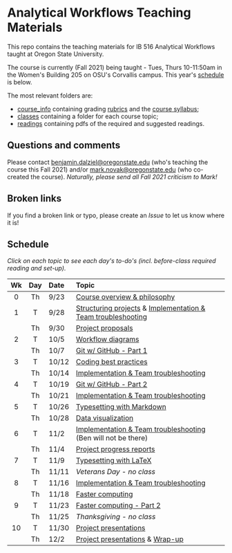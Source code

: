 # Analytical Workflows Teaching Materials

This repo contains the teaching materials for IB 516 Analytical Workflows taught at Oregon State University.

The course is currently (Fall 2021) being taught - Tues, Thurs 10-11:50am in the Women's Building 205 on OSU's Corvallis campus. This year's [schedule](#schedule) is below.

The most relevant folders are:
- [course_info](course_info/) containing grading [rubrics](course_info/rubrics/) and the [course syllabus](course_info/syllabus/syllabus.pdf);
- [classes](classes/) containing a folder for each course topic;
- [readings](readings/) containing pdfs of the required and suggested readings.

## Questions and comments
Please contact [benjamin.dalziel@oregonstate.edu](mailto:benjamin.dalziel@oregonstate.edu) (who's teaching the course this Fall 2021) and/or [mark.novak@oregonstate.edu](mailto:mark.novak@oregonstate.edu) (who co-created the course).  _Naturally, please send all Fall 2021 criticism to Mark!_

## Broken links
If you find a broken link or typo, please create an _Issue_ to let us know where it is!


## Schedule
_Click on each topic to see each day's to-do's (incl. before-class required reading and set-up)._

| Wk |  Day | Date | Topic |
|:-:|:-----:|:------|:------|
|0 |  Th | 9/23    | [Course overview & philosophy](classes/Introduction) |
|1 |  T  | 9/28    | [Structuring projects](classes/StructuredProjects) & [Implementation & Team troubleshooting](classes/Implementation) |
|  |  Th | 9/30    | [Project proposals](classes/ProjectProposal) |
|2 |  T  | 10/5    | [Workflow diagrams](classes/WorkflowDiagrams)  |
|  |  Th | 10/7    | [Git w/ GitHub - Part 1](classes/VersionControl_Git_part_1) |
|3 |  T  | 10/12   | [Coding best practices](classes/CodingBestPractices) |
|  |  Th | 10/14   | [Implementation & Team troubleshooting](classes/Implementation) |
|4 |  T  | 10/19   | [Git w/ GitHub - Part 2](classes/VersionControl_Git_part_2) |
|  |  Th | 10/21   | [Implementation & Team troubleshooting](classes/Implementation)  |
|5 |  T  | 10/26   | [Typesetting with Markdown](classes/Typesetting_Markdown) |
|  |  Th | 10/28   | [Data visualization](classes/Visualization) |
|6 |  T | 11/2     | [Implementation & Team troubleshooting](classes/Implementation) (Ben will not be there) |
|  |  Th  | 11/4   | [Project progress reports](classes/ProjectReport) |
|7 |  T  | 11/9    | [Typesetting with LaTeX](classes/Typesetting_LaTeX)  |
|  |  Th | 11/11   | _Veterans Day - no class_ |
|8 |  T  | 11/16   | [Implementation & Team troubleshooting](classes/Implementation) |
|  |  Th | 11/18   | [Faster computing](classes/FasterComputing)  |
|9 |  T  | 11/23   | [Faster computing - Part 2](classes/FasterComputing)  |
|  |  Th | 11/25   | _Thanksgiving - no class_ |
|10|  T  | 11/30   | [Project presentations](classes/ProjectSummary) |
|  |  Th | 12/2    | [Project presentations](classes/ProjectSummary) & [Wrap-up](classes/WrapUp) |
